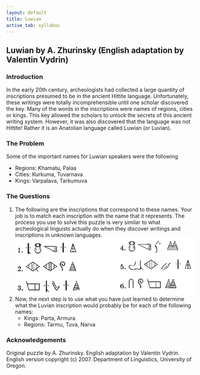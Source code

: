 ```yaml
---
layout: default
title: Luwian
active_tab: syllabus
---
```


## Luwian <span class="text-muted">by A. Zhurinsky (English adaptation by Valentin Vydrin)</span>

### Introduction

In the early 20th century, archeologists had collected a large
quantity of inscriptions presumed to be in the ancient Hittite
language. Unfortunately, these writings were totally incomprehensible
until one scholar discovered the key.  Many of the words in the
inscriptions were names of regions, cities or kings. This key allowed
the scholars to unlock the secrets of this ancient writing system.
However, it was also discovered that the language was not Hittite!
Rather it is an Anatolian language called Luwian (or Luvian).

### The Problem

Some of the important names for Luwian speakers were the following

* Regions: Khamatu, Palaa
* Cities: Kurkuma, Tuvarnava
* Kings: Varpalava, Tarkumuva

### The Questions

1. The following are the inscriptions that correspond to these names. Your job is
to match each inscription with the name that it represents. The process you use
to solve this puzzle is very similar to what archeological linguists actually do
when they discover writings and inscriptions in unknown languages.<br/>
![Luwian inscriptions](../img/luwian1.png 'Luwian inscriptions')
1. Now, the next step is to use what you have just learned to determine what the
Luvian inscription would probably be for each of the following names:
   * Kings: Parta, Armura
   * Regions: Tarmu, Tuva, Narva

### Acknowledgements

Original puzzle by A. Zhurinsky. English adaptation by Valentin Vydrin.
English version copyright (c) 2007. Department of Linguistics, University of Oregon.
